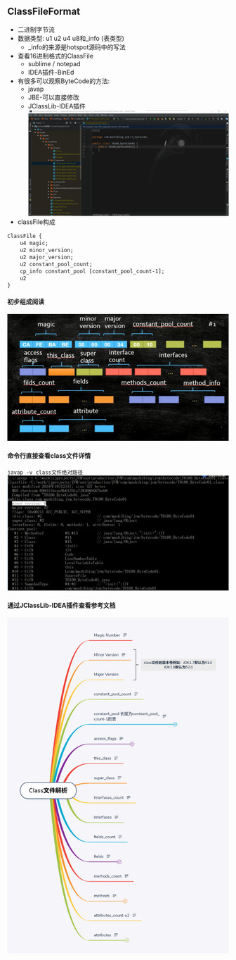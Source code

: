 ## ClassFileFormat
* 二进制字节流
* 数据类型: u1 u2 u4 u8和_info (表类型)
    * _info的来源是hotspot源码中的写法
* 查看16进制格式的ClassFile
    * sublime / notepad 
    * IDEA插件-BinEd
* 有很多可以观察ByteCode的方法:
    * javap
    * JBE-可以直接修改
    * JClassLib-IDEA插件
    ![jvm-class-jclasslib使用.gif](../resource/jvm/jvm-class-jclasslib使用.gif)
* classFile构成
```shell
ClassFile { 
    u4 magic; 
    u2 minor_version; 
    u2 major_version; 
    u2 constant_pool_count; 
    cp_info constant_pool [constant_pool_count-1]; 
    u2 
}
```
#### 初步组成阅读
![jvm-class文件数据读取.jpg](../resource/jvm/jvm-class文件数据读取.jpg)
#### 命令行直接查看class文件详情
`javap -v class文件绝对路径`
![jvm-class文件通过命令行查看.jpg](../resource/jvm/jvm-class文件通过命令行查看.jpg)

#### 通过JClassLib-IDEA插件查看参考文档
![jvm-class文件解析.png](../resource/jvm/jvm-class文件解析.png)


